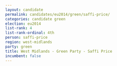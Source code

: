 ```yaml
---
layout: candidate
permalink: candidates/eu2014/green/saffi-price/
categories: candidate green
election: eu2014
list-rank: 4
list-rank-ordinal: 4th
person: saffi-price
region: west-midlands
party: green
title: West Midlands - Green Party - Saffi Price
incumbent: false
---
```


